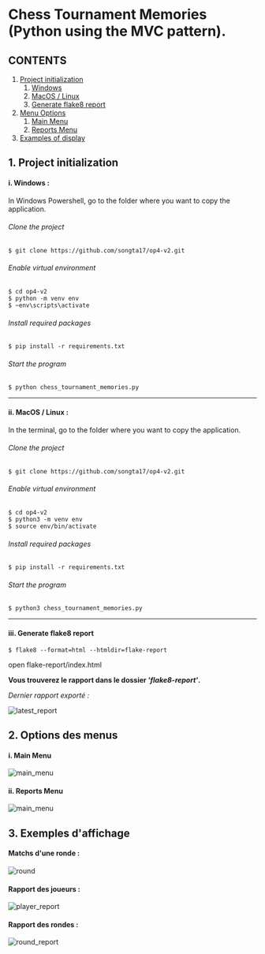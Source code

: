 # Chess Tournament Memories (Python using the MVC pattern).


## CONTENTS

1. [Project initialization](#id-section1)
    1. [Windows](#id-section1-1)
    1. [MacOS / Linux](#id-section1-2)
    3. [Generate flake8 report](#id-section1-3)
2. [Menu Options](#id-section2)
    1. [Main Menu](#section2-1)
    2. [Reports Menu](#section2-2)
3. [Examples of display](#section3)


<div id='id-section1'></div>

## 1. Project initialization

<div id='id-section1-1'></div>


#### i. Windows :
In Windows Powershell, go to the folder where you want to copy the application.

###### Clone the project
    $ git clone https://github.com/songta17/op4-v2.git

###### Enable virtual environment
    $ cd op4-v2
    $ python -m venv env 
    $ ~env\scripts\activate
    
###### Install required packages
    $ pip install -r requirements.txt

###### Start the program
    $ python chess_tournament_memories.py


<div id='id-section1-2'></div>

---------

#### ii. MacOS / Linux :
In the terminal, go to the folder where you want to copy the application.
###### Clone the project
    $ git clone https://github.com/songta17/op4-v2.git

###### Enable virtual environment
    $ cd op4-v2
    $ python3 -m venv env 
    $ source env/bin/activate
    
###### Install required packages
    $ pip install -r requirements.txt

###### Start the program
    $ python3 chess_tournament_memories.py


<div id='id-section1-3'></div>

----------

#### iii. Generate flake8 report

    $ flake8 --format=html --htmldir=flake-report
open flake-report/index.html

**Vous trouverez le rapport dans le dossier _'flake8-report'_.**

_Dernier rapport exporté :_

![latest_report](img/latest_report.png)

<div id='id-section2'></div>

## 2. Options des menus

<div id='id-section2-1'></div>

#### i. Main Menu 
![main_menu](img/main_menu.png)

<div id='id-section2-2'></div>

#### ii. Reports Menu
![main_menu](img/reports_menu.png)

<div id='id-section3'></div>

## 3. Exemples d'affichage
#### Matchs d'une ronde :
![round](img/round_example.png)

#### Rapport des joueurs :
![player_report](img/players_report.png)

#### Rapport des rondes :
![round_report](img/rounds_report.png)
